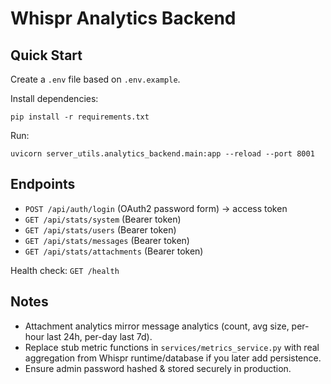 # Whispr Analytics Backend

## Quick Start

Create a `.env` file based on `.env.example`.

Install dependencies:
```
pip install -r requirements.txt
```

Run:
```
uvicorn server_utils.analytics_backend.main:app --reload --port 8001
```

## Endpoints
- `POST /api/auth/login` (OAuth2 password form) -> access token
- `GET /api/stats/system` (Bearer token)
- `GET /api/stats/users` (Bearer token)
- `GET /api/stats/messages` (Bearer token)
- `GET /api/stats/attachments` (Bearer token)

Health check: `GET /health`

## Notes

- Attachment analytics mirror message analytics (count, avg size, per-hour last 24h, per-day last 7d).
- Replace stub metric functions in `services/metrics_service.py` with real aggregation from Whispr runtime/database if you later add persistence.
- Ensure admin password hashed & stored securely in production.
